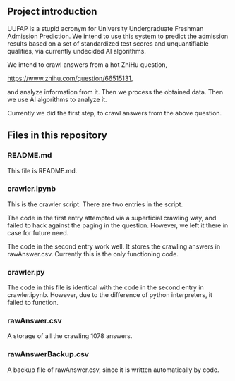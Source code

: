 ## Project introduction

UUFAP is a stupid acronym for University Undergraduate Freshman Admission Prediction. We intend to use this system to predict the admission results based on a set of standardized test scores and unquantifiable qualities, via currently undecided AI algorithms.

We intend to crawl answers from a hot ZhiHu question,

https://www.zhihu.com/question/66515131,

and analyze information from it. Then we process the obtained data. Then we use AI algorithms to analyze it.

Currently we did the first step, to crawl answers from the above question.

## Files in this repository

### README.md

This file is README.md.

### crawler.ipynb

This is the crawler script. There are two entries in the script.

The code in the first entry attempted via a superficial crawling way, and failed to hack against the paging in the question. However, we left it there in case for future need.

The code in the second entry work well. It stores the crawling answers in rawAnswer.csv. Currently this is the only functioning code.

### crawler.py

The code in this file is identical with the code in the second entry in crawler.ipynb. However, due to the difference of python interpreters, it failed to function.

### rawAnswer.csv

A storage of all the crawling 1078 answers.

### rawAnswerBackup.csv

A backup file of rawAnswer.csv, since it is written automatically by code.
